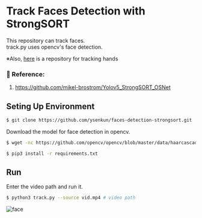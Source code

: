 # Track Faces Detection with StrongSORT

This repository can track faces.  
track.py uses opencv's face detection.  

※Also, [here](https://github.com/ysenkun/hands-detection-strongsort) is a repository for tracking hands

### :raising_hand: Reference:
1. https://github.com/mikel-brostrom/Yolov5_StrongSORT_OSNet

## Seting Up Environment

```bash
$ git clone https://github.com/ysenkun/faces-detection-strongsort.git
```

Download the model for face detection in opencv.
```bash
$ wget -nc https://github.com/opencv/opencv/blob/master/data/haarcascades/haarcascade_frontalface_default.xml -O ./haarcascade_frontalface_default.xml
```

```bash
$ pip3 install -r requirements.txt
```
### 

## Run
Enter the video path and run it.
```bash
$ python3 track.py --source vid.mp4 # video path
```
![face](https://user-images.githubusercontent.com/82140392/180652961-dc979cc1-d38d-427f-baba-3ad5b73d2a79.gif)

